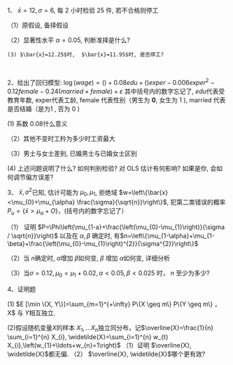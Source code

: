 1、 $\bar{x}=12, \sigma=6$, 每 2 小时检验 25 件, 若不合格则停工
 ​

 （1）原假设, 备择假设
 ​

 （2）显著性水平 $\alpha=0.05$, 判断准择是什么?
 ​

    (3) $\bar{x}=12.25$时,  $\bar{x}=11.95$时, 是否停工?
 ​

 2、给出了回归模型:
 ​$\log ( wage )=()+0.08 e d u+() exper -0.006 exper ^{2}-0.12 female -0.24( married \times female )+\varepsilon$
 其中括号内的数字忘记了,  $e d u$代表受教育年数, exper代表工龄, female 代表性别（男生为 $\mathbf{0}$, 女生为 1 ), married 代表是否结婚（是为1 , 否为 0 )
 ​

   (1) 系数  $0.08$什么意义
 ​

 （2）其他不变时工矝为多少时工资最大
 ​

 （3）男士与女士差别, 已婚男士与已婚女士区别
 ​

   (4) 上述问题说明了什么? 如何判别检验? 对 OLS 估计有何影响?
   如果是你, 会如何调节偏方误差?
 ​

 3、  $\bar{x}, \sigma^{2}$已知, 估计可能为 $\mu_{0}, \mu_{1}$, 拒绝域 $w=\left\{\bar{x}<\mu_{0}+\mu_{\alpha} \frac{\sigma}{\sqrt{n}}\right\}$, 犯第二类错误的概率  $P_{u}=\left\{\bar{x}>\mu_{\alpha}+O\right\}$，(括号内的数字忘记了）
 ​

 （1） 证明 $P=\Phi\left(\mu_{1-a}+\frac{\left(\mu_{0}-\mu_{1}\right)}{\sigma / \sqrt{n}}\right)$ 以及在 $\alpha, \beta$ 确定时, 有$n=\left\{\mu_{1-\alpha}+\mu_{1-\beta}+\frac{\left(\mu_{0}-\mu_{1}\right)^{2}}{\sigma^{2}}\right\}$
 

 （2）当 $n$确定时,  $\alpha$增加  $\beta$如何变, $\beta$ 增加 $\alpha$如何变, 详细分析
 ​

 （3）当$\sigma=0.12, \mu_{0}=\mu_{1}+0.02, \alpha<0.05, \beta<0.025$ 时， $n$ 至少为多少?
 ​

 4、证明题
 ​

 (1) $E [\min \{X, Y\}]=\sum_{m=1}^{+\infty} P\{X \geq m\} P\{Y \geq m\} ， X$ 与  $Y$相互独立.
 ​

 (2)假设随机变量$X$的样本 $X_1,...X_n$独立同分布，记$\overline{X}=\frac{1}{n} \sum_{i=1}^{n} X_{i}, \widetilde{X}=\sum_{i=1}^{n} w_{t} X_{i},\left(w_{1}+\ldots+w_{n}=1\right)$
 （1）证明  $\overline{X}, \widetilde{X}$都无偏.
 （2） $\overline{X}, \widetilde{X}$哪个更有效?
 